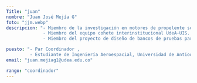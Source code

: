 ```yaml
---
Title: "juan"
nombre: "Juan José Mejía G"
foto: "jjm.webp"
descripcion: "- Miembro de la investigación en motores de propelente sólido.
              - Miembro del equipo cohete interinstitucional UdeA-UIS.
			  - Miembro del proyecto de diseño de bancos de pruebas para motores de cohete del semillero Delta-V."

puesto: "- Par Coordinador , 
         - Estudiante de Ingeniería Aeroespacial, Universidad de Antioquia"
email: "juan.mejiag1@udea.edu.co"

rango: "coordinador"
---
```

